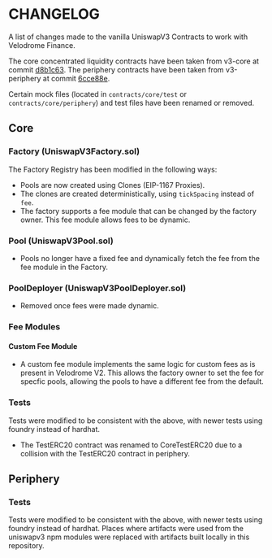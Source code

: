 # CHANGELOG

A list of changes made to the vanilla UniswapV3 Contracts to work with Velodrome Finance.

The core concentrated liquidity contracts have been taken from v3-core at commit [d8b1c63](https://github.com/Uniswap/v3-core/commit/d8b1c635c275d2a9450bd6a78f3fa2484fef73eb).
The periphery contracts have been taken from v3-periphery at commit [6cce88e](https://github.com/Uniswap/v3-periphery/commit/6cce88e63e176af1ddb6cc56e029110289622317).

Certain mock files (located in `contracts/core/test` or `contracts/core/periphery`) and test files have
been renamed or removed. 

## Core

### Factory (UniswapV3Factory.sol)

The Factory Registry has been modified in the following ways:
- Pools are now created using Clones (EIP-1167 Proxies). 
- The clones are created deterministically, using `tickSpacing` instead of `fee`. 
- The factory supports a fee module that can be changed by the factory owner. This fee module allows fees to be dynamic.

### Pool (UniswapV3Pool.sol)
- Pools no longer have a fixed fee and dynamically fetch the fee from the fee module in the Factory.

### PoolDeployer (UniswapV3PoolDeployer.sol)
- Removed once fees were made dynamic.

### Fee Modules

#### Custom Fee Module
- A custom fee module implements the same logic for custom fees as is present in Velodrome V2. This allows the factory owner to set the fee for specfic pools, allowing the pools to have a different fee from the default. 

### Tests

Tests were modified to be consistent with the above, with newer tests using foundry instead of hardhat.

- The TestERC20 contract was renamed to CoreTestERC20 due to a collision with the TestERC20 contract in periphery.

## Periphery

### Tests

Tests were modified to be consistent with the above, with newer tests using foundry instead of hardhat.
Places where artifacts were used from the uniswapv3 npm modules were replaced with artifacts built locally
in this repository.